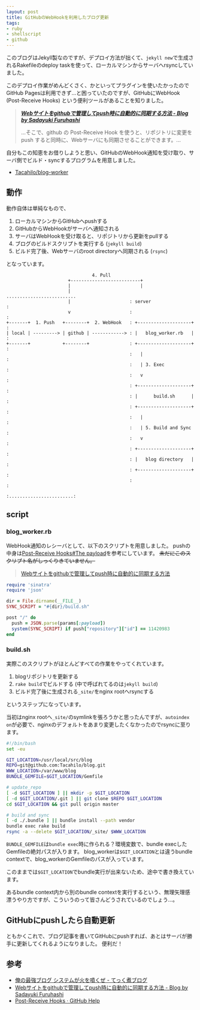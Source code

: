 ```yaml
---
layout: post
title: GitHubのWebHookを利用したブログ更新
tags:
- ruby
- shellscript
- github
---
```

このブログはJekyll製なのですが、デプロイ方法が拙くて、`jekyll new`で生成されるRakefileのdeploy taskを使って、ローカルマシンからサーバへrsyncしていました。

このデプロイ作業がめんどくさく、かといってプラグインを使いたかったのでGitHub Pagesは利用できず…と困っていたのですが、GitHubにWebHook (Post-Receive Hooks) という便利ツールがあることを知りました。

> [___Webサイトをgithubで管理してpush時に自動的に同期する方法 - Blog by Sadayuki Furuhashi___](http://frsyuki.hatenablog.com/entries/2011/04/02)
> 
> ...そこで、github の Post-Receive Hook を使うと、リポジトリに変更を push すると同時に、Webサーバにも同期させることができます。...

自分もこの知恵をお借りしようと思い、GitHubのWebHook通知を受け取り、サーバ側でビルド・syncするプログラムを用意しました。

 * [Tacahilo/blog-worker](https://github.com/Tacahilo/blog-worker)

## 動作

動作自体は単純なもので、

 1. ローカルマシンからGitHubへpushする
 1. GitHubからWebHookがサーバへ通知される
 1. サーバはWebHookを受け取ると、リポジトリから更新をpullする
 1. ブログのビルドスクリプトを実行する (`jekyll build`)
 1. ビルド完了後、Webサーバのroot directoryへ同期される (`rsync`)
 
となっています。

```
                                4. Pull
                       +--------------------------+
                       |                          |
                       |                      ..........................
                       |                      : server                 :
                       v                      :                        :
+-------+  1. Push   +--------+  2. WebHook   : +--------------------+ :
| local | ---------> | github | ------------> : |   blog_worker.rb   | :
+-------+            +--------+               : +--------------------+ :
                                              :   |                    :
                                              :   | 3. Exec            :
                                              :   v                    :
                                              : +--------------------+ :
                                              : |      build.sh      | :
                                              : +--------------------+ :
                                              :   |                    :
                                              :   | 5. Build and Sync  :
                                              :   v                    :
                                              : +--------------------+ :
                                              : |   blog directory   | :
                                              : +--------------------+ :
                                              :                        :
                                              :........................:
```

## script

### blog\_worker.rb

WebHook通知のレシーバとして、以下のスクリプトを用意しました。
pushの中身は[Post-Receive Hooks#The payload](https://help.github.com/articles/post-receive-hooks#the-payload)を参考にしています。
~~未だにこのスクリプト名がしっくりきていません。~~

> [Webサイトをgithubで管理してpush時に自動的に同期する方法](http://frsyuki.hatenablog.com/entries/2011/04/02)

```rb
require 'sinatra'
require 'json'

dir = File.dirname(__FILE__)
SYNC_SCRIPT = "#{dir}/build.sh"

post "/" do
  push = JSON.parse(params[:payload])
  system(SYNC_SCRIPT) if push["repository"]["id"] == 11420983
end
```

### build.sh

実際このスクリプトがほとんどすべての作業をやってくれています。

 1. blogリポジトリを更新する
 1. `rake build`でビルドする (中で呼ばれてるのは`jekyll build`)
 1. ビルド完了後に生成される`_site/`をnginx rootへrsyncする

というステップになっています。

当初はnginx rootへ`_site/`のsymlinkを張ろうかと思ったんですが、`autoindex on`が必要で、nginxのデフォルトをあまり変更したくなかったのでrsyncに至ります。

```sh
#!/bin/bash
set -eu

GIT_LOCATION=/usr/local/src/blog
REPO=git@github.com:Tacahilo/blog.git
WWW_LOCATION=/var/www/blog
BUNDLE_GEMFILE=$GIT_LOCATION/Gemfile

# update_repo
[ -d $GIT_LOCATION ] || mkdir -p $GIT_LOCATION
[ -d $GIT_LOCATION/.git ] || git clone $REPO $GIT_LOCATION
cd $GIT_LOCATION && git pull origin master

# build and sync
[ -d ./.bundle ] || bundle install --path vendor
bundle exec rake build
rsync -a --delete $GIT_LOCATION/_site/ $WWW_LOCATION
```

`BUNDLE_GEMFILE`は`bundle exec`時に作られる？環境変数で、bundle execしたGemfileの絶対パスが入ります。
blog\_workerは`$GIT_LOCATION`とは違うbundle contextで、blog\_workerのGemfileのパスが入っています。

このままでは`$GIT_LOCATION`でbundle実行が出来ないため、途中で書き換えています。

あるbundle context内から別のbundle contextを実行するという、無理矢理感漂うやり方ですが、こういうのって皆さんどうされているのでしょう…。

## GitHubにpushしたら自動更新

ともかくこれで、ブログ記事を書いてGitHubにpushすれば、あとはサーバが勝手に更新してくれるようになりました。
便利だ！

## 参考

 * [俺の最強ブログ システムが火を噴くぜ - てっく煮ブログ](http://tech.nitoyon.com/ja/blog/2012/09/20/moved-completed/)
 * [Webサイトをgithubで管理してpush時に自動的に同期する方法 - Blog by Sadayuki Furuhashi](http://frsyuki.hatenablog.com/entries/2011/04/02)
 * [Post-Receive Hooks · GitHub Help](https://help.github.com/articles/post-receive-hooks)
